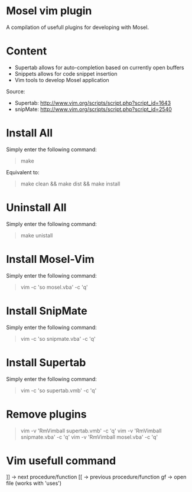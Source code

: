 Mosel vim plugin
================

A compilation of usefull plugins for developing with
Mosel.

Content
=======
* Supertab allows for auto-completion based on currently open buffers
* Snippets allows for code snippet insertion
* Vim tools to develop Mosel application

Source:
* Supertab: http://www.vim.org/scripts/script.php?script_id=1643
* snipMate: http://www.vim.org/scripts/script.php?script_id=2540

Install All
===========
Simply enter the following command:
> make

Equivalent to:
> make clean && make dist && make install

Uninstall All
===========
Simply enter the following command:
> make unistall

Install Mosel-Vim
=================
Simply enter the following command:
> vim -c 'so mosel.vba' -c 'q'

Install SnipMate
================
Simply enter the following command:
> vim -c 'so snipmate.vba' -c 'q'

Install Supertab
================
Simply enter the following command:
> vim -c 'so supertab.vmb' -c 'q'

Remove plugins
==============
> vim -v 'RmVimball supertab.vmb' -c 'q'
> vim -v 'RmVimball snipmate.vba' -c 'q'
> vim -v 'RmVimball mosel.vba' -c 'q'

Vim usefull command
===================
]] -> next procedure/function
[[ -> previous procedure/function
gf -> open file (works with 'uses')

